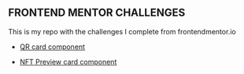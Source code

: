 ## FRONTEND MENTOR CHALLENGES

This is my repo with the challenges I complete from frontendmentor.io

- [QR card component](qr-code-component/images/index.html)

- [NFT Preview card component](nft-card-component/index.html)

